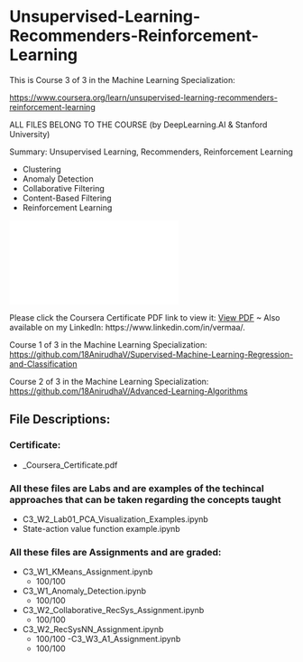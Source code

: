 # Unsupervised-Learning-Recommenders-Reinforcement-Learning
This is Course 3 of 3 in the Machine Learning Specialization:

https://www.coursera.org/learn/unsupervised-learning-recommenders-reinforcement-learning

ALL FILES BELONG TO THE COURSE (by DeepLearning.AI & Stanford University)

Summary: Unsupervised Learning, Recommenders, Reinforcement Learning
- Clustering
- Anomaly Detection
- Collaborative Filtering
- Content-Based Filtering
- Reinforcement Learning

<object data="[https://github.com/18AnirudhaV/Supervised-Machine-Learning-Regression-and-Classification/blob/main/_Coursera_Certificate.pdf](https://github.com/18AnirudhaV/Unsupervised-Learning-Recommenders-Reinforcement-Learning/blob/main/_Coursera_Certificate.pdf)" type="application/pdf" width="700px" height="700px">
    <embed src="[https://github.com/18AnirudhaV/Supervised-Machine-Learning-Regression-and-Classification/blob/main/_Coursera_Certificate.pdf](https://github.com/18AnirudhaV/Unsupervised-Learning-Recommenders-Reinforcement-Learning/blob/main/_Coursera_Certificate.pdf)">
        <p>Please click the Coursera Certificate PDF link to view it: <a href="[https://github.com/18AnirudhaV/Advanced-Learning-Algorithms/blob/main/_Coursera_Certificate_ALA.pdf](https://github.com/18AnirudhaV/Unsupervised-Learning-Recommenders-Reinforcement-Learning/blob/main/_Coursera_Certificate.pdf)">View PDF</a> ~ Also available on my LinkedIn: https://www.linkedin.com/in/vermaa/.</p>
    </embed>
</object>

Course 1 of 3 in the Machine Learning Specialization: https://github.com/18AnirudhaV/Supervised-Machine-Learning-Regression-and-Classification

Course 2 of 3 in the Machine Learning Specialization: https://github.com/18AnirudhaV/Advanced-Learning-Algorithms

## File Descriptions:
### Certificate:
- _Coursera_Certificate.pdf

### All these files are Labs and are examples of the techincal approaches that can be taken regarding the concepts taught
- C3_W2_Lab01_PCA_Visualization_Examples.ipynb
- State-action value function example.ipynb

### All these files are Assignments and are graded:
- C3_W1_KMeans_Assignment.ipynb
  - 100/100
- C3_W1_Anomaly_Detection.ipynb
  - 100/100
- C3_W2_Collaborative_RecSys_Assignment.ipynb
  - 100/100
- C3_W2_RecSysNN_Assignment.ipynb
  - 100/100
-C3_W3_A1_Assignment.ipynb
  - 100/100
